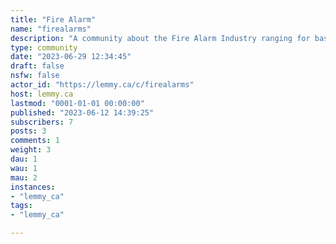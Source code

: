 ```yaml
---
title: "Fire Alarm" 
name: "firealarms"
description: "A community about the Fire Alarm Industry ranging for basic support to homeowners to technical advice between professionals (sprinkler, Installers, Engineers,  etc)"
type: community
date: "2023-06-29 12:34:45"
draft: false
nsfw: false
actor_id: "https://lemmy.ca/c/firealarms"
host: lemmy.ca
lastmod: "0001-01-01 00:00:00"
published: "2023-06-12 14:39:25"
subscribers: 7
posts: 3
comments: 1
weight: 3
dau: 1
wau: 1
mau: 2
instances:
- "lemmy_ca"
tags: 
- "lemmy_ca"

---
```

